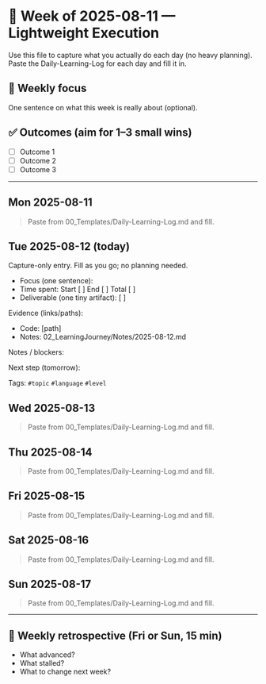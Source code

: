 # 📅 Week of 2025-08-11 — Lightweight Execution

Use this file to capture what you actually do each day (no heavy planning). Paste the Daily-Learning-Log for each day and fill it in.

## 🎯 Weekly focus

One sentence on what this week is really about (optional).

## ✅ Outcomes (aim for 1–3 small wins)

- [ ] Outcome 1
- [ ] Outcome 2
- [ ] Outcome 3

---

## Mon 2025-08-11

> Paste from 00_Templates/Daily-Learning-Log.md and fill.

## Tue 2025-08-12 (today)

Capture-only entry. Fill as you go; no planning needed.

- Focus (one sentence):
- Time spent: Start [ ] End [ ] Total [ ]
- Deliverable (one tiny artifact): [ ]

Evidence (links/paths):

- Code: [path]
- Notes: 02_LearningJourney/Notes/2025-08-12.md

Notes / blockers:

Next step (tomorrow):

Tags: `#topic` `#language` `#level`

## Wed 2025-08-13

> Paste from 00_Templates/Daily-Learning-Log.md and fill.

## Thu 2025-08-14

> Paste from 00_Templates/Daily-Learning-Log.md and fill.

## Fri 2025-08-15

> Paste from 00_Templates/Daily-Learning-Log.md and fill.

## Sat 2025-08-16

> Paste from 00_Templates/Daily-Learning-Log.md and fill.

## Sun 2025-08-17

> Paste from 00_Templates/Daily-Learning-Log.md and fill.

---

## 🔁 Weekly retrospective (Fri or Sun, 15 min)

- What advanced?
- What stalled?
- What to change next week?
